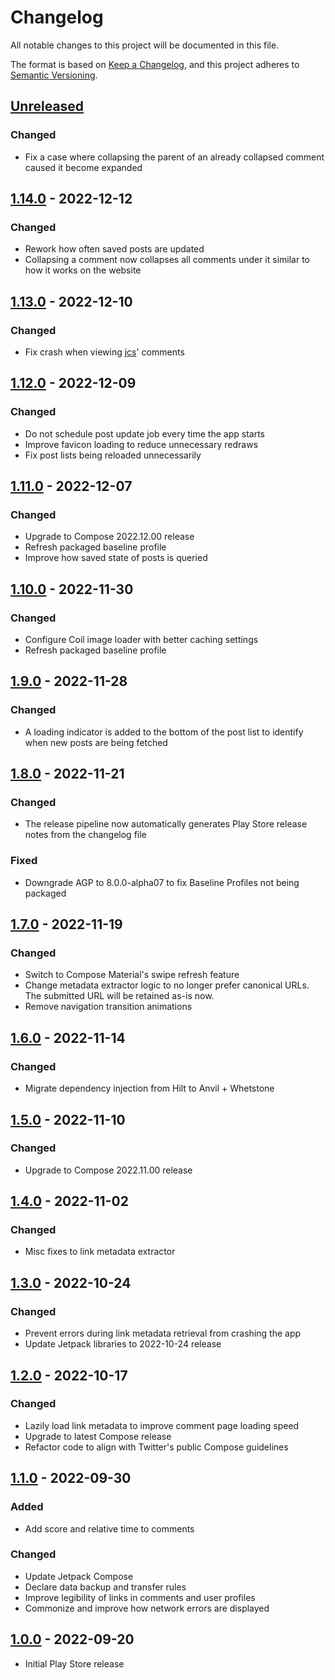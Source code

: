 # Changelog

All notable changes to this project will be documented in this file.

The format is based on [Keep a Changelog](https://keepachangelog.com/en/1.0.0/),
and this project adheres to [Semantic Versioning](https://semver.org/spec/v2.0.0.html).

## [Unreleased]

### Changed

-   Fix a case where collapsing the parent of an already collapsed comment caused it become expanded

## [1.14.0] - 2022-12-12

### Changed

-   Rework how often saved posts are updated
-   Collapsing a comment now collapses all comments under it similar to how it works on the website

## [1.13.0] - 2022-12-10

### Changed

-   Fix crash when viewing [jcs](https://lobste.rs/u/jcs)' comments

## [1.12.0] - 2022-12-09

### Changed

-   Do not schedule post update job every time the app starts
-   Improve favicon loading to reduce unnecessary redraws
-   Fix post lists being reloaded unnecessarily

## [1.11.0] - 2022-12-07

### Changed

-   Upgrade to Compose 2022.12.00 release
-   Refresh packaged baseline profile
-   Improve how saved state of posts is queried

## [1.10.0] - 2022-11-30

### Changed

-   Configure Coil image loader with better caching settings
-   Refresh packaged baseline profile

## [1.9.0] - 2022-11-28

### Changed

-   A loading indicator is added to the bottom of the post list to identify when new posts are being fetched

## [1.8.0] - 2022-11-21

### Changed

-   The release pipeline now automatically generates Play Store release notes from the changelog file

### Fixed

-   Downgrade AGP to 8.0.0-alpha07 to fix Baseline Profiles not being packaged

## [1.7.0] - 2022-11-19

### Changed

-   Switch to Compose Material's swipe refresh feature
-   Change metadata extractor logic to no longer prefer canonical URLs. The submitted URL will be retained as-is now.
-   Remove navigation transition animations

## [1.6.0] - 2022-11-14

### Changed

-   Migrate dependency injection from Hilt to Anvil + Whetstone

## [1.5.0] - 2022-11-10

### Changed

-   Upgrade to Compose 2022.11.00 release

## [1.4.0] - 2022-11-02

### Changed

-   Misc fixes to link metadata extractor

## [1.3.0] - 2022-10-24

### Changed

-   Prevent errors during link metadata retrieval from crashing the app
-   Update Jetpack libraries to 2022-10-24 release

## [1.2.0] - 2022-10-17

### Changed

-   Lazily load link metadata to improve comment page loading speed
-   Upgrade to latest Compose release
-   Refactor code to align with Twitter's public Compose guidelines

## [1.1.0] - 2022-09-30

### Added

-   Add score and relative time to comments

### Changed

-   Update Jetpack Compose
-   Declare data backup and transfer rules
-   Improve legibility of links in comments and user profiles
-   Commonize and improve how network errors are displayed

## [1.0.0] - 2022-09-20

-   Initial Play Store release

[Unreleased]: https://github.com/msfjarvis/compose-lobsters/compare/v1.14.0...HEAD

[1.14.0]: https://github.com/msfjarvis/compose-lobsters/compare/v1.13.0...v1.14.0

[1.13.0]: https://github.com/msfjarvis/compose-lobsters/compare/v1.12.0...v1.13.0

[1.12.0]: https://github.com/msfjarvis/compose-lobsters/compare/v1.11.0...v1.12.0

[1.11.0]: https://github.com/msfjarvis/compose-lobsters/compare/v1.10.0...v1.11.0

[1.10.0]: https://github.com/msfjarvis/compose-lobsters/compare/v1.9.0...v1.10.0

[1.9.0]: https://github.com/msfjarvis/compose-lobsters/compare/v1.8.0...v1.9.0

[1.8.0]: https://github.com/msfjarvis/compose-lobsters/compare/v1.7.0...1.8.0

[1.7.0]: https://github.com/msfjarvis/compose-lobsters/compare/v1.6.0...v1.7.0

[1.6.0]: https://github.com/msfjarvis/compose-lobsters/compare/v1.5.0...v1.6.0

[1.5.0]: https://github.com/msfjarvis/compose-lobsters/compare/v1.4.0...v1.5.0

[1.4.0]: https://github.com/msfjarvis/compose-lobsters/compare/v1.3.0...v1.4.0

[1.3.0]: https://github.com/msfjarvis/compose-lobsters/compare/v1.2.0...v1.3.0

[1.2.0]: https://github.com/msfjarvis/compose-lobsters/compare/v1.1.0...v1.2.0

[1.1.0]: https://github.com/msfjarvis/compose-lobsters/compare/v1.0.0...v1.1.0

[1.0.0]: https://github.com/msfjarvis/compose-lobsters/compare/29c374859b17c5fcef03585b8a01c00070de9097...v1.0.0
